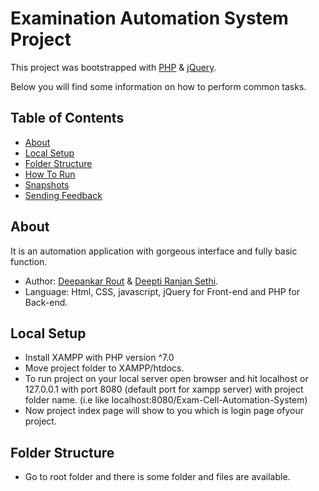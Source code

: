 # Examination Automation System Project
This project was bootstrapped with [PHP](https://www.php.net/docs.php) & [jQuery](https://jquery.com/).

Below you will find some information on how to perform common tasks.<br>

## Table of Contents
- [About](#about)
- [Local Setup](#local-setup)
- [Folder Structure](#folder-structure)
- [How To Run](#how-to-run)
- [Snapshots](#snapshots)
- [Sending Feedback](#sending-feedback)


## About

It is an automation application with gorgeous interface and fully basic function. 
- Author: [Deepankar Rout](https://github.com/deepankarrout) & [Deepti Ranjan Sethi](#).
- Language: Html, CSS, javascript, jQuery for Front-end and PHP for Back-end.

## Local Setup

- Install XAMPP with PHP version ^7.0
- Move project folder to XAMPP/htdocs.
- To run project on your local server open browser and hit localhost or 127.0.0.1 with port 8080 (default port for xampp server) with project folder name. (i.e like localhost:8080/Exam-Cell-Automation-System)
- Now project index page will show to you which is login page ofyour project.

## Folder Structure
- Go to root folder and there is some folder and files are available.